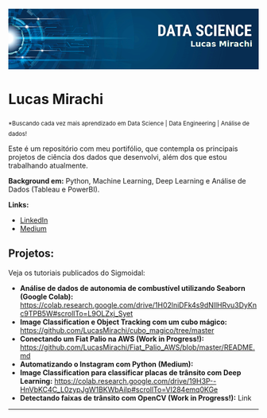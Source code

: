 <p align="center">
  <img src="banner_lucas.png" >
</p>

# Lucas Mirachi
<sub>*Buscando cada vez mais aprendizado em Data Science | Data Engineering | Análise de dados!</sub>

Este é um repositório com meu portifólio, que contempla os principais projetos de ciência dos dados que desenvolvi, além  dos que estou trabalhando atualmente.

**Background em:** Python, Machine Learning, Deep Learning e Análise de Dados (Tableau e PowerBI).

**Links:**
* [LinkedIn](https://www.linkedin.com/in/lucasmirachi)
* [Medium](https://medium.com/@lucas.mirachi)


## Projetos:
Veja os tutoriais publicados do Sigmoidal:

* **Análise de dados de autonomia de combustível utilizando Seaborn (Google Colab):**
https://colab.research.google.com/drive/1H02lniDFk4s9dNllHRvu3DyKnc9TPB5W#scrollTo=L9OLZxj_Syet
* **Image Classification e Object Tracking com um cubo mágico:** https://github.com/LucasMirachi/cubo_magico/tree/master
* **Conectando um Fiat Palio na AWS (Work in Progress!):** https://github.com/LucasMirachi/Fiat_Palio_AWS/blob/master/README.md
* **Automatizando o Instagram com Python (Medium):**
* **Image Classification para classificar placas de trânsito com Deep Learning:** https://colab.research.google.com/drive/19H3P--HnVbKC4C_L0zypJgW1BKWbAiIp#scrollTo=VI284emq0KGe
* **Detectando faixas de trânsito com OpenCV (Work in Progress!):** Link

---
